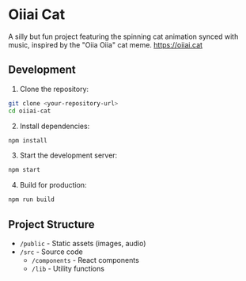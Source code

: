 # Oiiai Cat

A silly but fun project featuring the spinning cat animation synced with music, inspired by the "Oiia Oiia" cat meme.
[ https://oiiai.cat ](https://oiiai.cat)

## Development

1. Clone the repository:

```bash
git clone <your-repository-url>
cd oiiai-cat
```

2. Install dependencies:

```bash
npm install
```

3. Start the development server:

```bash
npm start
```

4. Build for production:

```bash
npm run build
```

## Project Structure

- `/public` - Static assets (images, audio)
- `/src` - Source code
  - `/components` - React components
  - `/lib` - Utility functions
